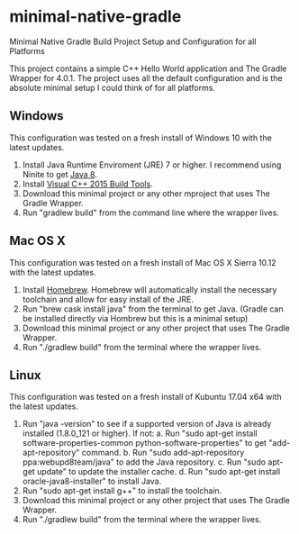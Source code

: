 # minimal-native-gradle
Minimal Native Gradle Build Project Setup and Configuration for all Platforms

This project contains a simple C++ Hello World application and The Gradle Wrapper for 4.0.1. The project uses all the default configuration and is the absolute minimal setup I could think of for all platforms.

## Windows

This configuration was tested on a fresh install of Windows 10 with the latest updates.

1. Install Java Runtime Enviroment (JRE) 7 or higher. I recommend using Ninite to get [Java 8](https://ninite.com/java8/ninite.exe).
2. Install [Visual C++ 2015 Build Tools](http://landinghub.visualstudio.com/visual-cpp-build-tools).
3. Download this minimal project or any other mproject that uses The Gradle Wrapper.
4. Run "gradlew build" from the command line where the wrapper lives.

## Mac OS X

This configuration was tested on a fresh install of Mac OS X Sierra 10.12 with the latest updates.

1. Install [Homebrew](https://brew.sh/). Homebrew will automatically install the necessary toolchain and allow for easy install of the JRE.
2. Run "brew cask install java" from the terminal to get Java. (Gradle can be installed directly via Hombrew but this is a minimal setup)
3. Download this minimal project or any other project that uses The Gradle Wrapper.
4. Run "./gradlew build" from the terminal where the wrapper lives.

## Linux

This configuration was tested on a fresh install of Kubuntu 17.04 x64 with the latest updates.

1. Run "java -version" to see if a supported version of Java is already installed (1.8.0_121 or higher).
   If not:
   a. Run "sudo apt-get install software-properties-common python-software-properties" to get "add-apt-repository" command.
   b. Run "sudo add-apt-repository ppa:webupd8team/java" to add the Java repository.
   c. Run "sudo apt-get update" to update the installer cache.
   d. Run "sudo apt-get install oracle-java8-installer" to install Java.
2. Run "sudo apt-get install g++" to install the toolchain.
3. Download this minimal project or any other project that uses The Gradle Wrapper.
4. Run "./gradlew build" from the terminal where the wrapper lives.
